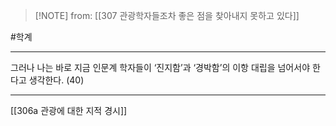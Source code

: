  > [!NOTE] from: [[307 관광학자들조차 좋은 점을 찾아내지 못하고 있다]]

#학계 

--- 
그러나 나는 바로 지금 인문계 학자들이 ‘진지함’과 ‘경박함’의 이항 대립을 넘어서야 한다고 생각한다. (40)



--- 
[[306a 관광에 대한 지적 경시]]